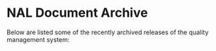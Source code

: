 # NAL Document Archive

Below are listed some of the recently archived releases of the quality management system:
